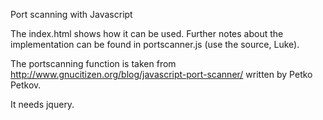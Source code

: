 Port scanning with Javascript

The index.html shows how it can be used.
Further notes about the implementation can be
found in portscanner.js (use the source, Luke).

The portscanning function is taken from
http://www.gnucitizen.org/blog/javascript-port-scanner/
written by Petko Petkov.

It needs jquery.
